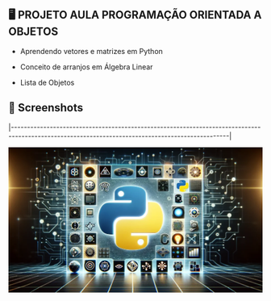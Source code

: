 ## 🖥️ PROJETO AULA PROGRAMAÇÃO ORIENTADA A OBJETOS

- Aprendendo vetores e matrizes em Python

- Conceito de arranjos em Álgebra Linear

- Lista de Objetos

## 📸 Screenshots 

|-------------------------------------------------------------------------------------------------------------------------------------------------|

![Imagem Python](images/python.webp)
